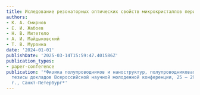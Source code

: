 ```yaml
---
title: Иследование резонаторных оптических свойств микрокристаллов перилена
authors:
- К. А. Смирнов
- Е. И. Жабоев
- Н. В. Митетело
- А. И. Майдыковский
- Т. В. Мурзина
date: '2024-01-01'
publishDate: '2025-03-14T15:59:47.401586Z'
publication_types:
- paper-conference
publication: '*Физика полупроводников и наноструктур, полупроводниковая опто и наноэлектроника:
  тезисы докладов Всероссийской научной молодежной конференции, 25 – 29 ноября 2024
  г., Санкт-Петербург*'
---
```

